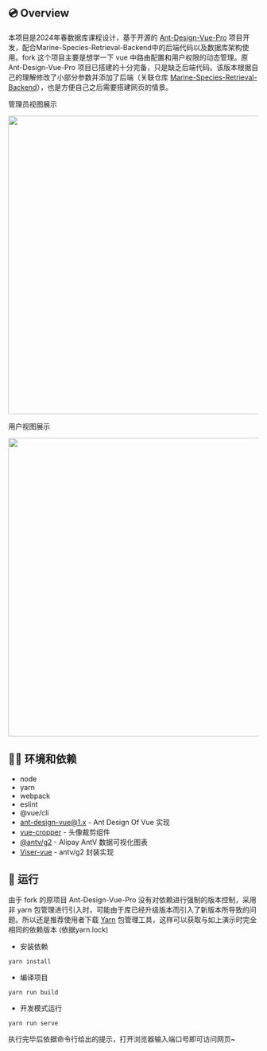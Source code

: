 
💿 Overview
----
本项目是2024年春数据库课程设计，基于开源的 [Ant-Design-Vue-Pro](https://github.com/vueComponent/ant-design-vue-pro
) 项目开发，配合Marine-Species-Retrieval-Backend中的后端代码以及数据库架构使用。fork 这个项目主要是想学一下 vue 中路由配置和用户权限的动态管理。原 Ant-Design-Vue-Pro 项目已搭建的十分完备，只是缺乏后端代码。该版本根据自己的理解修改了小部分参数并添加了后端（关联仓库 [Marine-Species-Retrieval-Backend](https://github.com/BlossomsGarden/Marine-Species-Retrieval-Backend)），也是方便自己之后需要搭建网页的情景。


管理员视图展示

<img src="https://github.com/BlossomsGarden/Marine-Species-Retrieval-DB/assets/110208412/95b6e0ff-3878-4015-a097-6ba7f996da86" width="600px">


用户视图展示

<img src="https://github.com/BlossomsGarden/Marine-Species-Retrieval-DB/assets/110208412/b7706413-cb14-4507-82ac-5ff97d30b18d" width="600px">



👨‍💻 环境和依赖
----

- node
- yarn
- webpack
- eslint
- @vue/cli
- [ant-design-vue@1.x](https://github.com/vueComponent/ant-design-vue) - Ant Design Of Vue 实现
- [vue-cropper](https://github.com/xyxiao001/vue-cropper) - 头像裁剪组件
- [@antv/g2](https://antv.alipay.com/zh-cn/index.html) - Alipay AntV 数据可视化图表
- [Viser-vue](https://viserjs.github.io/docs.html#/viser/guide/installation)  - antv/g2 封装实现



🔧 运行
----

由于 fork 的原项目 Ant-Design-Vue-Pro 没有对依赖进行强制的版本控制，采用非 yarn 包管理进行引入时，可能由于库已经升级版本而引入了新版本所导致的问题。所以还是推荐使用者下载 [Yarn](https://yarnpkg.com/) 包管理工具，这样可以获取与如上演示时完全相同的依赖版本 (依据yarn.lock)

- 安装依赖
```
yarn install
```

- 编译项目
```
yarn run build
```

- 开发模式运行
```
yarn run serve
```

执行完毕后依据命令行给出的提示，打开浏览器输入端口号即可访问网页~


